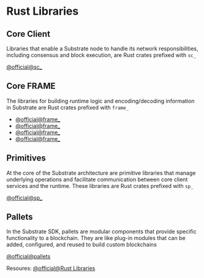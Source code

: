 
# Rust Libraries


## Core Client

Libraries that enable a Substrate node to handle its network responsibilities, including consensus and block execution, are Rust crates prefixed with `sc_`

[@official@sc_](https://github.com/paritytech/polkadot-sdk/tree/master/substrate/client)

## Core FRAME

The libraries for building runtime logic and encoding/decoding information in Substrate are Rust crates prefixed with `frame_`

- [@official@frame_](https://github.com/paritytech/polkadot-sdk/tree/master/substrate/frame/system)
- [@official@frame_](https://github.com/paritytech/polkadot-sdk/tree/master/substrate/frame/support)
- [@official@frame_](https://github.com/paritytech/polkadot-sdk/tree/master/substrate/frame/benchmarking)
- [@official@frame_](https://github.com/paritytech/polkadot-sdk/tree/master/substrate/frame/executive)

## Primitives
At the core of the Substrate architecture are primitive libraries that manage underlying operations and facilitate communication between core client services and the runtime. These libraries are Rust crates prefixed with `sp_`

[@official@sp_](https://github.com/paritytech/polkadot-sdk/tree/master/substrate/primitives)


## Pallets

In the Substrate SDK, pallets are modular components that provide specific functionality to a blockchain. They are like plug-in modules that can be added, configured, and reused to build custom blockchains

[@official@pallets](https://github.com/paritytech/polkadot-sdk/tree/master/substrate/frame)

Resoures:
[@official@Rust Libraries](https://docs.substrate.io/learn/rust-basics/)
